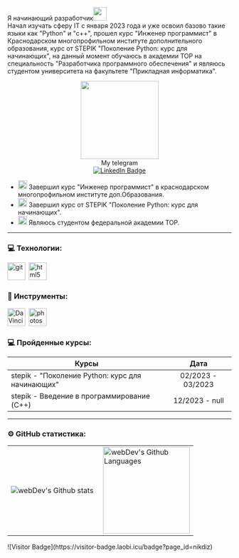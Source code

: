 Я начинающий разработчик<img src="https://media.giphy.com/media/WUlplcMpOCEmTGBtBW/giphy.gif" width="30px">  
Начал изучать сферу IT c января 2023 года и уже освоил базово такие языки как "Python" и "c++", прошел курс "Инженер программист" в Краснодарском многопрофильном институте дополнительного образования, курс от STEPIK "Поколение Python: курс для начинающих", на данный момент обучаюсь в академии TOP на специальность "Разработчика программного обеспечения" и являюсь студентом университета на факультете "Прикладная информатика".


<div id="header" align="center">  
  <img src="https://media.giphy.com/media/WIQ0N0OUvei1OW1h9Z/giphy.gif" width="175"/>  
</div>

<div align="center">
My telegram
</div>

<div id="badges"align="center">
  <a href="https://t.me/gikilol">
   <img src="https://img.shields.io/badge/-gikilol-blue?style=flat&logo=Telegram&logoColor=white" alt="LinkedIn Badge"/>
  </a>
</div>





- <img src="https://cdn-icons-png.flaticon.com/512/1995/1995485.png" title="git" alt="git" width="20" height="20"/> Завершил курс "Инженер программист" в краснодарском многопрофильном институте доп.Образования.
- <img src="https://designer.ru/upload/iblock/07c/39762343_2037097919647488_218580141347962880_n.png" title="git" alt="git" width="20" height="20"/> Завершил курс от STEPIK "Поколение Python: курс для начинающих".
- <img src="https://tt-data.tutortop.ru/schools/sqspPXA4ZtQMSgm3rv100lvJy7uv09GJ7dpU3T8b.png" title="git" alt="git" width="20" height="20"/> Являюсь студентом федеральной академии TOP.
---
### 💻 Технологии:
<div>
  <img src="https://cdn.jsdelivr.net/gh/walkxcode/dashboard-icons/png/cpp.png" title="git" alt="git" width="40" height="40"/>&nbsp
  <img src="https://cdn.jsdelivr.net/gh/walkxcode/dashboard-icons/png/python.png" title="html5" alt="html5" width="40" height="40"/>&nbsp
  <!-- <img src="https://github.com/devicons/devicon/blob/master/icons/redux/redux-original.svg" title="redux" alt="redux" width="40" height="40"/>&nbsp; -->
</div>

### 🔧 Инструменты:
<div>
  <img src="https://cdn.jsdelivr.net/gh/walkxcode/dashboard-icons/png/code.png" title="DaVinci Resolve" alt="DaVinci Resolve" width="40" height="40"/>&nbsp;
  <img src="https://upload.wikimedia.org/wikipedia/commons/2/2c/Visual_Studio_Icon_2022.svg" title="photoshop" alt="photoshop" width="40" height="40"/>&nbsp;
</div>


### 💻 Пройденные курсы:
| Курсы                                                           | Дата              |
| ----------------------------------------------------------------| :---------------: |
| stepik - "Поколение Python: курс для начинающих"               | 02/2023 - 03/2023 |
| stepik - Введение в программирование (C++)                     | 12/2023 -  null   |
--- --

### ⚙️ GitHub статистика:
<table>
  <tr>
    <td>
      <img align="left" src="http://github-readme-streak-stats.herokuapp.com?user=nikdiz&theme=dark&background=000000" alt="webDev's Github stats" />
    </td>
    <td>
      <img height="195px" align="right" alt="webDev's Github Languages" src="https://github-readme-stats-sigma-five.vercel.app/api/top-langs/?username=nikdiz&layout=compact&theme=vision-friendly-dark" />
    </td>
  </tr>
</table>
![Visitor Badge](https://visitor-badge.laobi.icu/badge?page_id=nikdiz)
